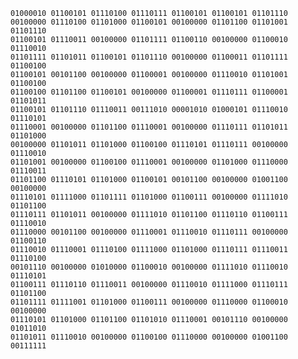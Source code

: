 <code>01000010 01100101 01110100 01110111 01100101 01100101 01101110 00100000 01110100 01101000 01100101 00100000 01101100 01101001 01101110 01100101 01110011 00100000 01101111 01100110 00100000 01100010 01110010 01101111 01101011 01100101 01101110 00100000 01100011 01101111 01100100 01100101 00101100 00100000 01100001 00100000 01110010 01101001 01100100 01100100 01101100 01100101 00100000 01100001 01110111 01100001 01101011 01100101 01101110 01110011 00111010 00001010 01000101 01110010 01110101 01110001 00100000 01101100 01110001 00100000 01110111 01101011 01101000 00100000 01101011 01101000 01100100 01110101 01110111 00100000 01110010 01101001 00100000 01100100 01110001 00100000 01101000 01110000 01110011 01101100 01110101 01101000 01100101 00101100 00100000 01001100 00100000 01110101 01111000 01101111 01101000 01100111 00100000 01111010 01101100 01110111 01101011 00100000 01111010 01101100 01110110 01100111 01110010 01110000 00101100 00100000 01110001 01110010 01110111 00100000 01100110 01110010 01110001 01110100 01111000 01101000 01110111 01110011 01110100 00101110 00100000 01010000 01100010 00100000 01111010 01110010 01110101 01100111 01110110 01110011 00100000 01110010 01111000 01110111 01101100 01101111 01111001 01101000 01100111 00100000 01110000 01100010 00100000 01110101 01101000 01101100 01101010 01110001 00101110 00100000 01011010 01101011 01110010 00100000 01100100 01110000 00100000 01001100 00111111</code>
